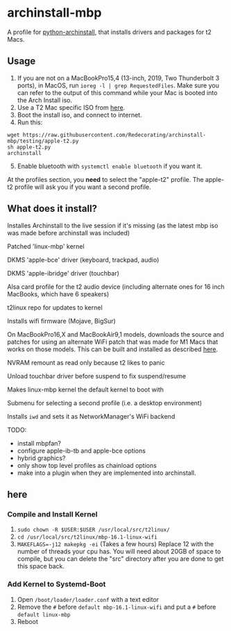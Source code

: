 # archinstall-mbp

A profile for [python-archinstall](https://github.com/archlinux/archinstall), that installs drivers and packages for t2 Macs.

## Usage
1. If you are not on a MacBookPro15,4 (13-inch, 2019, Two Thunderbolt 3 ports), in MacOS, run `ioreg -l | grep RequestedFiles`. Make sure you can refer to the output of this command while your Mac is booted into the Arch Install iso.
2. Use a T2 Mac specific ISO from [here](https://dl.t2linux.org/archlinux/iso/index.html).
3. Boot the install iso, and connect to internet.
4. Run this:
```shell
wget https://raw.githubusercontent.com/Redecorating/archinstall-mbp/testing/apple-t2.py
sh apple-t2.py
archinstall
```
5. Enable bluetooth with `systemctl enable bluetooth` if you want it.

At the profiles section, you **need** to select the "apple-t2" profile. The
apple-t2 profile will ask you if you want a second profile.

## What does it install?

Installes Archinstall to the live session if it's missing (as the latest
mbp iso was made before archinstall was included)

Patched 'linux-mbp' kernel

DKMS 'apple-bce' driver (keyboard, trackpad, audio) 

DKMS 'apple-ibridge' driver (touchbar)

Alsa card profile for the t2 audio device (including alternate ones for
16 inch MacBooks, which have 6 speakers)

t2linux repo for updates to kernel

Installs wifi firmware (Mojave, BigSur)

On MacBookPro16,X and MacBookAir9,1 models, downloads the source and patches
for using an alternate WiFi patch that was made for M1 Macs that works on
those models. This can be built and installed as described [here](#here).

NVRAM remount as read only because t2 likes to panic

Unload touchbar driver before suspend to fix suspend/resume

Makes linux-mbp kernel the default kernel to boot with

Submenu for selecting a second profile (i.e. a desktop environment)

Installs `iwd` and sets it as NetworkManager's WiFi backend

TODO:
-	install mbpfan?
-	configure apple-ib-tb and apple-bce options
-	hybrid graphics?
-	only show top level profiles as chainload options
-	make into a plugin when they are implemented into archinstall.

## here

### Compile and Install Kernel

1.	`sudo chown -R $USER:$USER /usr/local/src/t2linux/` 
2.	`cd /usr/local/src/t2linux/mbp-16.1-linux-wifi`
3.	`MAKEFLAGS=-j12 makepkg -ei` (Takes a few hours) Replace 12 with the number of threads your cpu has. You will need about 20GB of space to compile, but you can delete the "src" directory after you are done to get this space back.

### Add Kernel to Systemd-Boot

1.	Open `/boot/loader/loader.conf` with a text editor
2.	Remove the `#` before `default mbp-16.1-linux-wifi` and put a `#` before `default linux-mbp`
3.	Reboot


